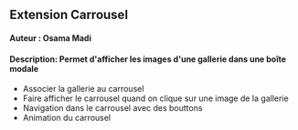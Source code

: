 ## Extension Carrousel
#### Auteur : Osama Madi
#### Description: Permet d'afficher les images d'une gallerie dans une boîte modale
- Associer la gallerie au carrousel
- Faire afficher le carrousel quand on clique sur une image de la gallerie
- Navigation dans le carrousel avec des bouttons
- Animation du carrousel